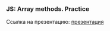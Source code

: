 ### JS: Array methods. Practice
Ссылка на презентацию: [презентация](https://github.com/ait-tr/cohort39.1/blob/main/front_end/lesson_18/JS_Array_methods_Practice.pdf)